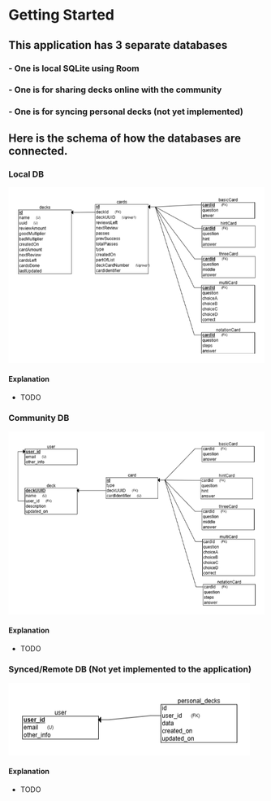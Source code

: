 # Getting Started
## This application has 3 separate databases
### -  One is local SQLite using Room
### -  One is for sharing decks online with the community
### -  One is for syncing personal decks (not yet implemented)


## Here is the schema of how the databases are connected.

### Local DB
![Local DB schema](LocalDBSchema.png)

#### Explanation 
- TODO

### Community DB
![Community DB schema](CommunityDBSchema.png)
 #### Explanation
- TODO

### Synced/Remote DB (Not yet implemented to the application)
![Synced DB schema](SyncedDBSchema.png)

#### Explanation
- TODO



